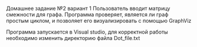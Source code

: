 Домашнее задание №2 вариант 1
Пользователь вводит матрицу смежности для графа.
Программа проверяет, является ли граф простым циклом, и позволяет его визуализировать с помощью GraphViz

Программа запускается в Visual studio, для корректной работы необходимо изменить директорию файла Dot_file.txt
